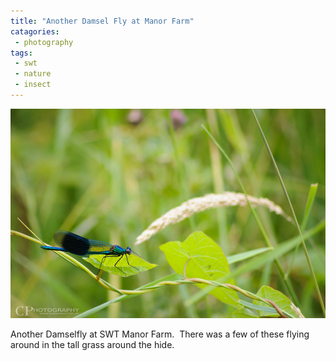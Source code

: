 ```yaml
---
title: "Another Damsel Fly at Manor Farm"
catagories:
 - photography
tags:
 - swt
 - nature
 - insect
---
```


<img class="padded center"
		alt="A Damselfly"
		src="/images/2012-07-12-another-damsel-fly-at-manor-farm/DSC_0005.jpg" />

Another Damselfly at SWT Manor Farm.  There was a few of these flying around in the tall grass around the hide.
